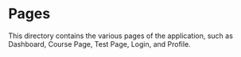# Pages
This directory contains the various pages of the application, such as Dashboard, Course Page, Test Page, Login, and Profile.

